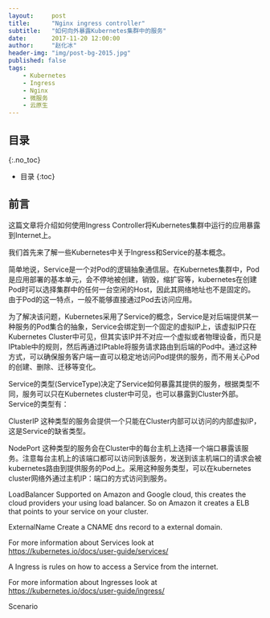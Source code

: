 ```yaml
---
layout:     post 
title:      "Nginx ingress controller"
subtitle:   "如何向外暴露Kubernetes集群中的服务"
date:       2017-11-20 12:00:00
author:     "赵化冰"
header-img: "img/post-bg-2015.jpg"
published: false
tags:
    - Kubernetes
    - Ingress
    - Nginx
    - 微服务
    - 云原生
---
```


## 目录
{:.no_toc}

* 目录
{:toc}


## 前言

这篇文章将介绍如何使用Ingress Controller将Kubernetes集群中运行的应用暴露到Internet上。

我们首先来了解一些Kubernetes中关于Ingress和Service的基本概念。

简单地说，Service是一个对Pod的逻辑抽象通信层。在Kubernetes集群中，Pod是应用部署的基本单元，会不停地被创建，销毁，缩扩容等，kubernetes在创建Pod时可以选择集群中的任何一台空闲的Host，因此其网络地址也不是固定的。由于Pod的这一特点，一般不能够直接通过Pod去访问应用。

为了解决该问题，Kubernetes采用了Service的概念，Service是对后端提供某一种服务的Pod集合的抽象，Service会绑定到一个固定的虚拟IP上，该虚拟IP只在Kubernetes Cluster中可见，但其实该IP并不对应一个虚拟或者物理设备，而只是IPtable中的规则，然后再通过IPtable将服务请求路由到后端的Pod中。通过这种方式，可以确保服务客户端一直可以稳定地访问Pod提供的服务，而不用关心Pod的创建、删除、迁移等变化。

Service的类型(ServiceType)决定了Service如何暴露其提供的服务，根据类型不同，服务可以只在Kubernetes cluster中可见，也可以暴露到Cluster外部。Service的类型有：

ClusterIP 这种类型的服务会提供一个只能在Cluster内部可以访问的内部虚拟IP，这是Service的缺省类型。

NodePort 这种类型的服务会在Cluster中的每台主机上选择一个端口暴露该服务。注意每台主机上的该端口都可以访问到该服务，发送到该主机端口的请求会被kubernetes路由到提供服务的Pod上。采用这种服务类型，可以在kubernetes cluster网络外通过主机IP：端口的方式访问到服务。

LoadBalancer Supported on Amazon and Google cloud, this creates the cloud providers your using load balancer. So on Amazon it creates a ELB that points to your service on your cluster.

ExternalName Create a CNAME dns record to a external domain.

For more information about Services look at https://kubernetes.io/docs/user-guide/services/

A Ingress is rules on how to access a Service from the internet.

For more information about Ingresses look at https://kubernetes.io/docs/user-guide/ingress/

Scenario

